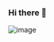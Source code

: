 ### Hi there 👋

![image](https://user-images.githubusercontent.com/81201679/174868301-ff8d37b4-dbe3-4d3c-b778-eae6d629961d.png)



<!--
**DarkReindhart/DarkReindhart** is a ✨ _special_ ✨ repository because its `README.md` (this file) appears on your GitHub profile.

Here are some ideas to get you started:

- 🔭 I’m currently working on ...
- 🌱 I’m currently learning ...
- 👯 I’m looking to collaborate on ...
- 🤔 I’m looking for help with ...
- 💬 Ask me about ...
- 📫 How to reach me: ...
- 😄 Pronouns: ...
- ⚡ Fun fact: ...
-->
